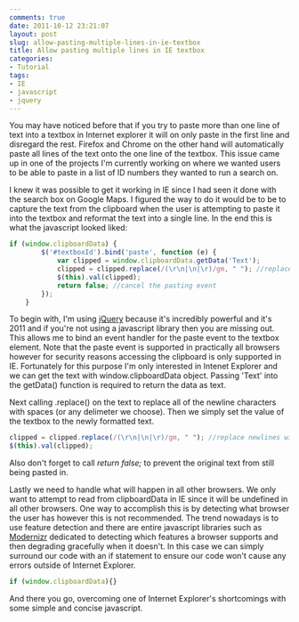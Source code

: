 ```yaml
---
comments: true
date: 2011-10-12 23:21:07
layout: post
slug: allow-pasting-multiple-lines-in-ie-textbox
title: Allow pasting multiple lines in IE textbox
categories:
- Tutorial
tags:
- IE
- javascript
- jquery
---
```


You may have noticed before that if you try to paste more than one line of text into a textbox in Internet explorer it will on only paste in the first line and disregard the rest. Firefox and Chrome on the other hand will automatically paste all lines of the text onto the one line of the textbox. This issue came up in one of the projects I'm currently working on where we wanted users to be able to paste in a list of ID numbers they wanted to run a search on.

I knew it was possible to get it working in IE since I had seen it done with the search box on Google Maps. I figured the way to do it would be to be to capture the text from the clipboard when the user is attempting to paste it into the textbox and reformat the text into a single line. In the end this is what the javascript looked liked:
``` javascript
if (window.clipboardData) {
        $('#textboxId').bind('paste', function (e) {
            var clipped = window.clipboardData.getData('Text');
            clipped = clipped.replace(/(\r\n|\n|\r)/gm, " "); //replace newlines with spaces
            $(this).val(clipped);
            return false; //cancel the pasting event
        });
    }
```

To begin with, I'm using [jQuery](http://jquery.com) because it's incredibly powerful and it's 2011 and if you're not using a javascript library then you are missing out. This allows me to bind an event handler for the paste event to the textbox element. Note that the paste event is supported in practically all browsers however for security reasons accessing the clipboard is only supported in IE. Fortunately for this purpose I'm only interested in Intenet Explorer and we can get the text with window.clipboardData object. Passing 'Text' into the getData() function is required to return the data as text.

Next calling .replace() on the text to replace all of the newline characters with spaces (or any delimeter we choose). Then we simply set the value of the textbox to the newly formatted text.
``` javascript
clipped = clipped.replace(/(\r\n|\n|\r)/gm, " "); //replace newlines with spaces
$(this).val(clipped);
```
Also don't forget to call _return false;_ to prevent the original text from still being pasted in.

Lastly we need to handle what will happen in all other browsers. We only want to attempt to read from clipboardData in IE since it will be undefined in all other browsers. One way to accomplish this is by detecting what browser the user has however this is not recommended. The trend nowadays is to use feature detection and there are entire javascript libraries such as [Modernizr](http://modernizr.com) dedicated to detecting which features a browser supports and then degrading gracefully when it doesn't. In this case we can simply surround our code with an if statement to ensure our code won't cause any errors outside of Internet Explorer.

``` javascript
if (window.clipboardData){}
```
And there you go, overcoming one of Internet Explorer's shortcomings with some simple and concise javascript.
